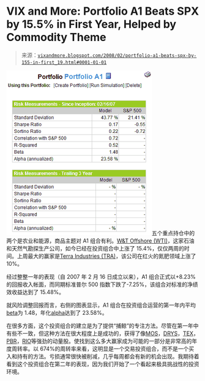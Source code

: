 <!--yml

分类：未分类

日期：2024-05-18 18:43:25

-->

# VIX and More: Portfolio A1 Beats SPX by 15.5% in First Year, Helped by Commodity Theme

> 来源：[`vixandmore.blogspot.com/2008/02/portfolio-a1-beats-spx-by-155-in-first_19.html#0001-01-01`](http://vixandmore.blogspot.com/2008/02/portfolio-a1-beats-spx-by-155-in-first_19.html#0001-01-01)

![](img/30ca6314fe60b6f4c718873aadaa2f1a.png)五个重点持仓中的两个是农业和能源，商品主题对 A1 组合有利。[W&T Offshore (WTI)](http://finance.google.com/finance?q=wti)，这家石油和天然气勘探生产公司，如今已经在投资组合中上涨了 15.4%，仅仅两周的时间。上周最大的赢家是[Terra Industries (TRA)](http://finance.google.com/finance?q=tra)，该公司在红火的氮肥领域上涨了 10%。

经过整整一年的表现（自 2007 年 2 月 16 日成立以来），A1 组合正式以+8.23%的回报收入帐面，而同期标准普尔 500 指数下跌了-7.25%，该组合对标准的净绩效收益达到了 15.48%。

就风险调整回报而言，右侧的图表显示，A1 组合在投资组合运营的第一年内平均[beta](http://en.wikipedia.org/wiki/Beta_coefficient)为 1.48，年化[alpha](http://en.wikipedia.org/wiki/Alpha_coefficient)达到了 23.58%。

在很多方面，这个投资组合的建立是为了提供“捕鲸”的专注方法。尽管在第一年中有些不一致，但这种方法在很大程度上是成功的，获得了像[MOS](http://finance.google.com/finance?q=mos)，[DRYS](http://finance.google.com/finance?q=drys)，[TEX](http://finance.google.com/finance?q=tex)，[PBR](http://finance.google.com/finance?q=pbr)，[RIO](http://finance.google.com/finance?q=rio)等强劲的动量股。使找到这么多大赢家成为可能的一部分是非常高的年度周转率。以 674%的周转率来看，这明显是一个交易投资组合，而不是一个买入和持有的方法。亏损通常很快被削减，几乎每周都会有新的机会出现。我期待着看到这个投资组合在第二年的表现，因为我们开始了一个看起来极具挑战性的投资环境。
